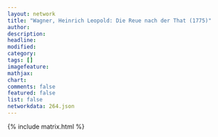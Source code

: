 ```yaml
---
layout: network
title: "Wagner, Heinrich Leopold: Die Reue nach der That (1775)"
author:
description:
headline:
modified:
category:
tags: []
imagefeature: 
mathjax: 
chart: 
comments: false
featured: false
list: false
networkdata: 264.json
---
```

{% include matrix.html %}

